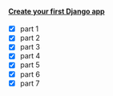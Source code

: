 #### [Create your first Django app](https://docs.djangoproject.com/en/4.0/intro/tutorial01/)

- [x] part 1
- [x] part 2
- [x] part 3
- [x] part 4
- [x] part 5
- [x] part 6
- [x] part 7